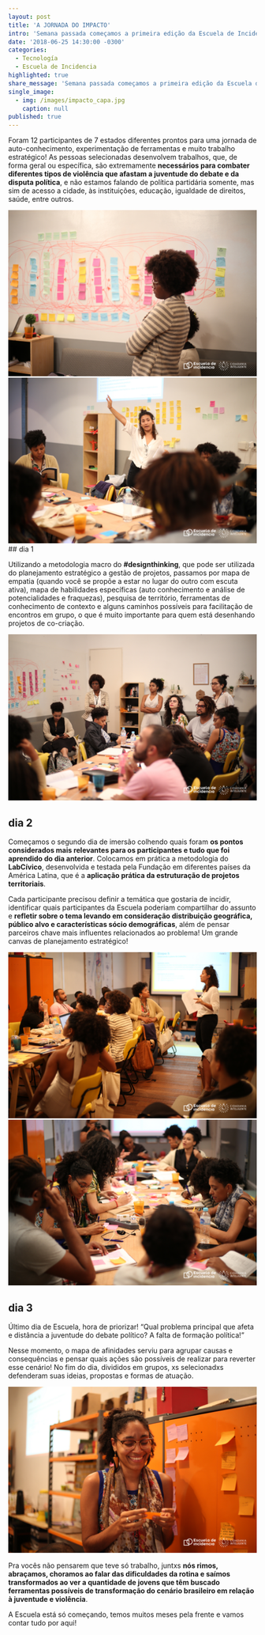```yaml
---
layout: post
title: 'A JORNADA DO IMPACTO'
intro: 'Semana passada começamos a primeira edição da Escuela de Incidencia no Brasil e esse post é pra você que quer entender como foi isso'
date: '2018-06-25 14:30:00 -0300'
categories:
  - Tecnología
  - Escuela de Incidencia
highlighted: true
share_message: 'Semana passada começamos a primeira edição da Escuela de Incidencia no Brasil e esse post é pra você que quer entender como foi isso :)'
single_image:
  - img: /images/impacto_capa.jpg
    caption: null
published: true
---
```


Foram 12 participantes de 7 estados diferentes prontos para uma jornada de auto-conhecimento, experimentação de ferramentas e muito trabalho estratégico! As pessoas selecionadas desenvolvem trabalhos, que, de forma geral ou específica, são extremamente **necessários para combater diferentes tipos de violência que afastam a juventude do debate e da disputa política**, e não estamos falando de política partidária somente, mas sim de acesso a cidade, às instituições, educação, igualdade de direitos, saúde, entre outros.

<img src="/images/impacto_1.JPG" class="img-responsive article-img-header"  />
<img src="/images/impacto_2.JPG" class="img-responsive article-img-header"  />
## dia 1

Utilizando a metodologia macro do **#designthinking**, que pode ser utilizada do planejamento estratégico a gestão de projetos, passamos por mapa de empatia (quando você se propõe a estar no lugar do outro com escuta ativa), mapa de habilidades específicas (auto conhecimento e análise de potencialidades e fraquezas), pesquisa de território, ferramentas de conhecimento de contexto e alguns caminhos possíveis para facilitação de encontros em grupo, o que é muito importante para quem está desenhando projetos de co-criação.

<img src="/images/impacto_3.JPG" class="img-responsive article-img-header"  />

## dia 2

Começamos o segundo dia de imersão colhendo quais foram **os pontos considerados mais relevantes para os participantes e tudo que foi aprendido do dia anterior**. Colocamos em prática a metodologia do **LabCívico**, desenvolvida e testada pela Fundação em diferentes países da América Latina, que é a **aplicação prática da estruturação de projetos territoriais**.

Cada participante precisou definir a temática que gostaria de incidir, identificar quais participantes da Escuela poderiam compartilhar do assunto e **refletir sobre o tema levando em consideração distribuição geográfica, público alvo e características sócio demográficas**, além de pensar parceiros chave mais influentes relacionados ao problema! Um grande canvas de planejamento estratégico!

<img src="/images/impacto_4.JPG" class="img-responsive article-img-header"  />
<img src="/images/impacto_5.JPG" class="img-responsive article-img-header"  />

## dia 3

Último dia de Escuela, hora de priorizar! “Qual problema principal que afeta e distância a juventude do debate político? A falta de formação política!”

Nesse momento, o mapa de afinidades serviu para agrupar causas e consequências e pensar quais ações são possíveis de realizar para reverter esse cenário! No fim do dia, divididos em grupos, xs selecionadxs defenderam suas ideias, propostas e formas de atuação.

<img src="/images/impacto_6.JPG" class="img-responsive article-img-header"  />

Pra vocês não pensarem que teve só trabalho, juntxs **nós rimos, abraçamos, choramos ao falar das dificuldades da rotina e saímos transformados ao ver a quantidade de jovens que têm buscado ferramentas possíveis de transformação do cenário brasileiro em relação à juventude e violência**.


A Escuela está só começando, temos muitos meses pela frente e vamos contar tudo por aqui!
